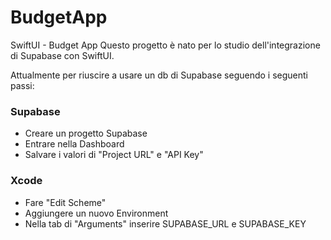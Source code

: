 # BudgetApp

SwiftUI - Budget App
Questo progetto è nato per lo studio dell'integrazione di Supabase con SwiftUI.

Attualmente per riuscire a usare un db di Supabase seguendo i seguenti passi:

### Supabase

- Creare un progetto Supabase
- Entrare nella Dashboard
- Salvare i valori di "Project URL" e "API Key"

### Xcode

- Fare "Edit Scheme"
- Aggiungere un nuovo Environment
- Nella tab di "Arguments" inserire SUPABASE_URL e SUPABASE_KEY
